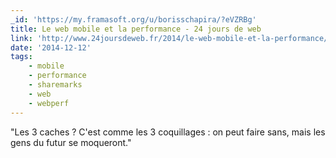 ```yaml
---
_id: 'https://my.framasoft.org/u/borisschapira/?eVZRBg'
title: Le web mobile et la performance - 24 jours de web
link: 'http://www.24joursdeweb.fr/2014/le-web-mobile-et-la-performance/'
date: '2014-12-12'
tags:
    - mobile
    - performance
    - sharemarks
    - web
    - webperf
---
```


<div class="markdown"><p>&quot;Les 3 caches ? C'est comme les 3 coquillages : on peut faire sans, mais les gens du futur se moqueront.&quot;
</p></div>
